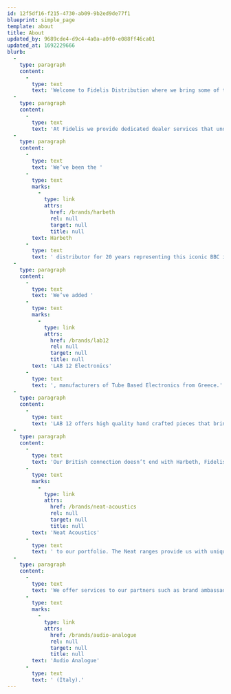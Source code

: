 ```yaml
---
id: 12f5df16-f215-4730-ab09-9b2ed9de77f1
blueprint: simple_page
template: about
title: About
updated_by: 9689cde4-d9c4-4a0a-a0f0-e088ff46ca01
updated_at: 1692229666
blurb:
  -
    type: paragraph
    content:
      -
        type: text
        text: 'Welcome to Fidelis Distribution where we bring some of the finest high end audio to our dealers and customers across the United States.'
  -
    type: paragraph
    content:
      -
        type: text
        text: 'At Fidelis we provide dedicated dealer services that underpin brand integrity with timely support, advertising with our audio industry partners, and participation in Audio shows.'
  -
    type: paragraph
    content:
      -
        type: text
        text: 'We’ve been the '
      -
        type: text
        marks:
          -
            type: link
            attrs:
              href: /brands/harbeth
              rel: null
              target: null
              title: null
        text: Harbeth
      -
        type: text
        text: ' distributor for 20 years representing this iconic BBC inspired loudspeaker company through our network of select dealers. '
  -
    type: paragraph
    content:
      -
        type: text
        text: 'We’ve added '
      -
        type: text
        marks:
          -
            type: link
            attrs:
              href: /brands/lab12
              rel: null
              target: null
              title: null
        text: 'LAB 12 Electronics'
      -
        type: text
        text: ', manufacturers of Tube Based Electronics from Greece.'
  -
    type: paragraph
    content:
      -
        type: text
        text: 'LAB 12 offers high quality hand crafted pieces that bring out the very best in tube based designs at incredibly attractive price points. '
  -
    type: paragraph
    content:
      -
        type: text
        text: 'Our British connection doesn’t end with Harbeth, Fidelis is proud to have added '
      -
        type: text
        marks:
          -
            type: link
            attrs:
              href: /brands/neat-acoustics
              rel: null
              target: null
              title: null
        text: 'Neat Acoustics'
      -
        type: text
        text: ' to our portfolio. The Neat ranges provide us with unique loudspeaker designs incorporating ribbon tweeters and Isobaric woofer designs that deliver stunning bass dynamics. '
  -
    type: paragraph
    content:
      -
        type: text
        text: 'We offer services to our partners such as brand ambassador for Stenheim Loudspeakers (Switzerland), Stein Music (Germany) and '
      -
        type: text
        marks:
          -
            type: link
            attrs:
              href: /brands/audio-analogue
              rel: null
              target: null
              title: null
        text: 'Audio Analogue'
      -
        type: text
        text: ' (Italy).'
---
```

